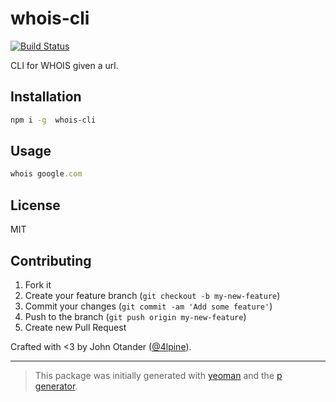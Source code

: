 # whois-cli

[![Build Status](https://secure.travis-ci.org/johnotander/whois-cli.png?branch=master)](https://travis-ci.org/johnotander/whois-cli)

CLI for WHOIS given a url.

## Installation

```bash
npm i -g  whois-cli
```

## Usage

```javascript
whois google.com
```

## License

MIT

## Contributing

1. Fork it
2. Create your feature branch (`git checkout -b my-new-feature`)
3. Commit your changes (`git commit -am 'Add some feature'`)
4. Push to the branch (`git push origin my-new-feature`)
5. Create new Pull Request

Crafted with <3 by John Otander ([@4lpine](https://twitter.com/4lpine)).

***

> This package was initially generated with [yeoman](http://yeoman.io) and the [p generator](https://github.com/johnotander/generator-p.git).
